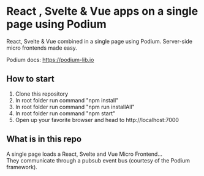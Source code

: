 # React , Svelte & Vue apps on a single page using Podium
React, Svelte & Vue combined in a single page using Podium. Server-side micro frontends made easy.

Podium docs: https://podium-lib.io  

## How to start  
1. Clone this repository  
2. In root folder run command "npm install"  
3. In root folder run command "npm run installAll"   
4. In root folder run command "npm start"  
5. Open up your favorite browser and head to http://localhost:7000  

## What is in this repo  
A single page loads a React, Svelte and Vue Micro Frontend...  
They communicate through a pubsub event bus (courtesy of the Podium framework).  
